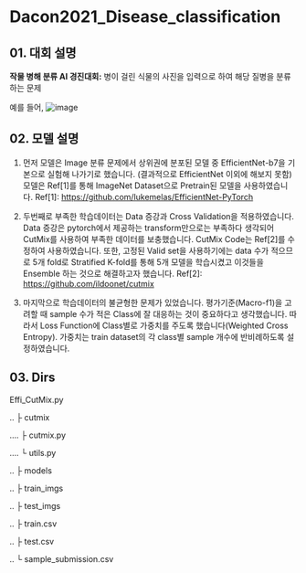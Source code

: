 # Dacon2021_Disease_classification
## 01. 대회 설명
 **작물 병해 분류 AI 경진대회:**
  병이 걸린 식물의 사진을 입력으로 하여 해당 질병을 분류하는 문제
  
  예를 들어,
  ![image](https://user-images.githubusercontent.com/28197373/147400543-8e2b5e06-30a9-4f8a-8f3e-cc88897435c7.png)

## 02. 모델 설명
1) 먼저 모델은 Image 분류 문제에서 상위권에 분포된 모델 중 EfficientNet-b7을 기본으로 실험해 나가기로 했습니다. (결과적으로 EfficientNet 이외에 해보지 못함) 모델은 Ref[1]를 통해 ImageNet Dataset으로 Pretrain된 모델을 사용하였습니다.
Ref[1]: https://github.com/lukemelas/EfficientNet-PyTorch

2) 두번째로 부족한 학습데이터는 Data 증강과 Cross Validation을 적용하였습니다. Data 증강은 pytorch에서 제공하는 transform만으로는 부족하다 생각되어 CutMix를 사용하여 부족한 데이터를 보충했습니다. CutMix Code는 Ref[2]를 수정하여 사용하였습니다.
 또한, 고정된 Valid set을 사용하기에는 data 수가 적으므로 5개 fold로 Stratified K-fold를 통해 5개 모델을 학습시켰고 이것들을 Ensemble 하는 것으로 해결하고자 했습니다.
Ref[2]: https://github.com/ildoonet/cutmix

3) 마지막으로 학습데이터의 불균형한 문제가 있었습니다.  평가기준(Macro-f1)을 고려할 때 sample 수가 적은 Class에 잘 대응하는 것이 중요하다고 생각했습니다. 따라서 Loss Function에 Class별로 가중치를 주도록 했습니다(Weighted Cross Entropy). 가중치는 train dataset의 각 class별 sample 개수에 반비례하도록 설정하였습니다.


## 03. Dirs
Effi_CutMix.py

.. ├ cutmix

…. ├ cutmix.py

…. └ utils.py

.. ├ models

.. ├ train_imgs

.. ├ test_imgs

.. ├ train.csv

.. ├ test.csv

.. └ sample_submission.csv
